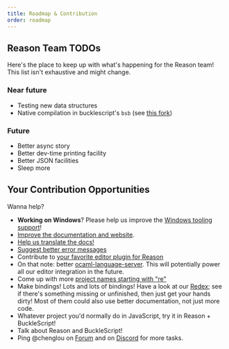 ```yaml
---
title: Roadmap & Contribution
order: roadmap
---
```


## Reason Team TODOs

Here's the place to keep up with what's happening for the Reason team! This list isn't exhaustive and might change.

### Near future

- Testing new data structures
- Native compilation in bucklescript's `bsb` (see [this fork](https://github.com/bsansouci/bsb-native))

### Future

- Better async story
- Better dev-time printing facility
- Better JSON facilities
- Sleep more

## Your Contribution Opportunities

Wanna help?

- **Working on Windows**? Please help us improve the [Windows tooling support](https://github.com/reasonml/reasonml.github.io/issues/195)!
- [Improve the documentation and website](https://github.com/reasonml/reasonml.github.io/issues).
- [Help us translate the docs!](https://github.com/reasonml/reasonml.github.io/issues/3)
- [Suggest better error messages](https://github.com/reasonml-community/error-message-improvement/issues)
- Contribute to [your favorite editor plugin for Reason](editor-plugins.md#officially-supported-editors)
- On that note: better [ocaml-language-server](https://github.com/freebroccolo/ocaml-language-server). This will potentially power all our editor integration in the future.
- Come up with more [project names starting with "re"](https://github.com/reasonml/ideas-for-project-names-starting-with-re)
- Make bindings! Lots and lots of bindings! Have a look at our [Redex](https://redex.github.io/); see if there's something missing or unfinished, then just get your hands dirty! Most of them could also use better documentation, not just more code.
- Whatever project you'd normally do in JavaScript, try it in Reason + BuckleScript!
- Talk about Reason and BuckleScript!
- Ping @chenglou on [Forum](https://reasonml.chat) and on [Discord](https://discord.gg/reasonml) for more tasks.
